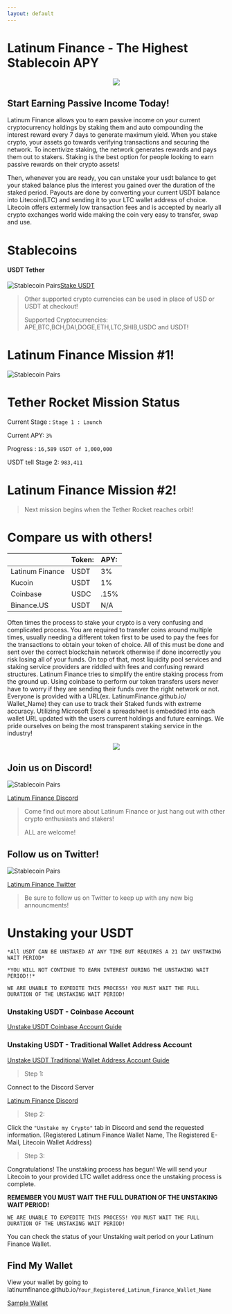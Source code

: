 ```yaml
---
layout: default
---
```


# Latinum Finance - The Highest Stablecoin APY

<p align="center">
<img src="https://latinumfinance.github.io/assets/images/usdtapyadvdraft400x400.png">
  </p>
  

## Start Earning Passive Income Today! 


Latinum Finance allows you to earn passive income on your current cryptocurrency holdings by staking them and auto compounding the interest reward every 7 days to generate maximum yield. When you stake crypto, your assets go towards verifying transactions and securing the network. To incentivize staking, the network generates rewards and pays them out to stakers. Staking is the best option for people looking to earn passive rewards on their crypto assets!


Then, whenever you are ready, you can unstake your usdt balance to get your staked balance plus the interest you gained over the duration of the staked period. Payouts are done by converting your current USDT balance into Litecoin(LTC) and sending it to your LTC wallet address of choice. Litecoin offers extermely low transaction fees and is accepted by nearly all crypto exchanges world wide making the coin very easy to transfer, swap and use.  



# Stablecoins

#### USDT Tether

![Stablecoin Pairs](https://latinumfinance.github.io/assets/images/usdticonlogo.png)[Stake USDT](./usdt)


> Other supported crypto currencies can be used in place of USD or USDT at checkout!
> 
> Supported Cryptocurrencies: APE,BTC,BCH,DAI,DOGE,ETH,LTC,SHIB,USDC and USDT!


# Latinum Finance Mission #1!

![Stablecoin Pairs](https://latinumfinance.github.io/assets/images/usdtrocketmissiondraft2.png)

# Tether Rocket Mission Status
Current Stage : `Stage 1 : Launch`

Current APY: `3%`

Progress : `16,589 USDT of 1,000,000`

USDT tell Stage 2: `983,411`

# Latinum Finance Mission #2!

>Next mission begins when the Tether Rocket reaches orbit!
>

# Compare us with others!


|  | Token: | APY: |
|:----------|:-------|:-----|
| <right>Latinum Finance | USDT | 3% |
| Kucoin | USDT | 1% |
| Coinbase | USDC | .15% |
| Binance.US | USDT | N/A |



Often times the process to stake your crypto is a very confusing and complicated process.  You are required to transfer coins around multiple times, usually needing a different token first to be used to pay the fees for the transactions to obtain your token of choice.  All of this must be done and sent over the correct blockchain network otherwise if done incorrectly you risk losing all of your funds.  On top of that, most liquidity pool services and staking service providers are riddled with fees and confusing reward structures. Latinum Finance tries to simplify the entire staking process from the ground up. Using coinbase to perform our token transfers users never have to worry if they are sending their funds over the right network or not.  Everyone is provided with a URL(ex. LatinumFinance.github.io/ Wallet_Name) they can use to track their Staked funds with extreme accuracy. Utilizing Microsoft Excel a spreadsheet is embedded into each wallet URL updated with the users current holdings and future earnings. We pride ourselves on being the most transparent staking service in the industry!

<p align="center">
<img src="https://latinumfinance.github.io/assets/images/LatinumFinanceLogoDraft512x256.png">
  </p>
  

## Join us on Discord!

![Stablecoin Pairs](https://latinumfinance.github.io/assets/images/discordnamelogo.png)

[Latinum Finance Discord](https://discord.gg/jf6WptMu3d)

>Come find out more about Latinum Finance or just hang out with other crypto enthusiasts and stakers!
>
>ALL are welcome!
 
 
## Follow us on Twitter!
 
 ![Stablecoin Pairs](https://latinumfinance.github.io/assets/images/twitternamelogo.png)
 
 [Latinum Finance Twitter](https://twitter.com/LatinumFinance)
 
>Be sure to follow us on Twitter to keep up with any new big announcments!
>


# Unstaking your USDT

`*All USDT CAN BE UNSTAKED AT ANY TIME BUT REQUIRES A 21 DAY UNSTAKING WAIT PERIOD*`

`*YOU WILL NOT CONTINUE TO EARN INTEREST DURING THE UNSTAKING WAIT PERIOD!!*`
  
`WE ARE UNABLE TO EXPEDITE THIS PROCESS! YOU MUST WAIT THE FULL DURATION OF THE UNSTAKING WAIT PERIOD!` 
  
### Unstaking USDT - Coinbase Account
  
  [Unstake USDT Coinbase Account Guide](./unstaking_coinbase)
  
### Unstaking USDT - Traditional Wallet Address Account
  
  [Unstake USDT Traditional Wallet Address Account Guide](./unstaking_traditional_wallet)

> Step 1:
> 

Connect to the Discord Server

[Latinum Finance Discord](https://discord.gg/jf6WptMu3d)

>Step 2:
>

Click the `"Unstake my Crypto"` tab in Discord and send the requested information. (Registered Latinum Finance Wallet Name, The Registered E-Mail, Litecoin Wallet Address) 

>Step 3:
>

Congratulations! The unstaking process has begun! We will send your Litecoin to your provided LTC wallet address once the unstaking process is complete.

**REMEMBER YOU MUST WAIT THE FULL DURATION OF THE UNSTAKING WAIT PERIOD!**

`WE ARE UNABLE TO EXPEDITE THIS PROCESS! YOU MUST WAIT THE FULL DURATION OF THE UNSTAKING WAIT PERIOD!` 

You can check the status of your Unstaking wait period on your Latinum Finance Wallet.

## Find My Wallet

View your wallet by going to latinumfinance.github.io/`Your_Registered_Latinum_Finance_Wallet_Name`

[Sample Wallet](./wallettemplate)


